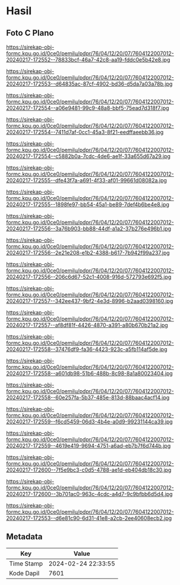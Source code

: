 # Hasil

## Foto C Plano

https://sirekap-obj-formc.kpu.go.id/0ce0/pemilu/pdpr/76/04/12/20/07/7604122007012-20240217-172552--78833bcf-46a7-42c8-aa19-fddc0e5b42e8.jpg

https://sirekap-obj-formc.kpu.go.id/0ce0/pemilu/pdpr/76/04/12/20/07/7604122007012-20240217-172553--d64835ac-87cf-4902-bd36-d5da7a03a78b.jpg

https://sirekap-obj-formc.kpu.go.id/0ce0/pemilu/pdpr/76/04/12/20/07/7604122007012-20240217-172554--a06e9481-99c9-48a8-bbf5-75ead7d318f7.jpg

https://sirekap-obj-formc.kpu.go.id/0ce0/pemilu/pdpr/76/04/12/20/07/7604122007012-20240217-172554--7411d7af-0cc1-45a3-8f21-eedffaeebb36.jpg

https://sirekap-obj-formc.kpu.go.id/0ce0/pemilu/pdpr/76/04/12/20/07/7604122007012-20240217-172554--c5882b0a-7cdc-4de6-ae1f-33a655d67a29.jpg

https://sirekap-obj-formc.kpu.go.id/0ce0/pemilu/pdpr/76/04/12/20/07/7604122007012-20240217-172555--dfe43f7a-a691-4f33-af01-99661d08082a.jpg

https://sirekap-obj-formc.kpu.go.id/0ce0/pemilu/pdpr/76/04/12/20/07/7604122007012-20240217-172555--1898fe97-bb54-45a1-be89-7def4b6be4e8.jpg

https://sirekap-obj-formc.kpu.go.id/0ce0/pemilu/pdpr/76/04/12/20/07/7604122007012-20240217-172556--3a76b903-bb88-44df-a1a2-37b276e496b1.jpg

https://sirekap-obj-formc.kpu.go.id/0ce0/pemilu/pdpr/76/04/12/20/07/7604122007012-20240217-172556--2e21e208-e1b2-4388-b617-7b942f99a237.jpg

https://sirekap-obj-formc.kpu.go.id/0ce0/pemilu/pdpr/76/04/12/20/07/7604122007012-20240217-172556--206c6d67-52c1-4008-916d-572793e692f5.jpg

https://sirekap-obj-formc.kpu.go.id/0ce0/pemilu/pdpr/76/04/12/20/07/7604122007012-20240217-172557--342ee437-9bf2-4e3d-8996-b2aad0398160.jpg

https://sirekap-obj-formc.kpu.go.id/0ce0/pemilu/pdpr/76/04/12/20/07/7604122007012-20240217-172557--af8df81f-4426-4870-a391-a80b670b21a2.jpg

https://sirekap-obj-formc.kpu.go.id/0ce0/pemilu/pdpr/76/04/12/20/07/7604122007012-20240217-172558--37476df9-fa36-4423-923c-a5fb114af5de.jpg

https://sirekap-obj-formc.kpu.go.id/0ce0/pemilu/pdpr/76/04/12/20/07/7604122007012-20240217-172558--a601db98-51b6-488b-8c98-8a1a80023404.jpg

https://sirekap-obj-formc.kpu.go.id/0ce0/pemilu/pdpr/76/04/12/20/07/7604122007012-20240217-172558--60e257fa-5b37-485e-813d-88baac4acf14.jpg

https://sirekap-obj-formc.kpu.go.id/0ce0/pemilu/pdpr/76/04/12/20/07/7604122007012-20240217-172559--f6cd5459-06d3-4b4e-a0d9-99231144ca39.jpg

https://sirekap-obj-formc.kpu.go.id/0ce0/pemilu/pdpr/76/04/12/20/07/7604122007012-20240217-172559--4619e419-9694-4751-a6ad-eb7b7f6d744b.jpg

https://sirekap-obj-formc.kpu.go.id/0ce0/pemilu/pdpr/76/04/12/20/07/7604122007012-20240217-172600--7f5e9bc3-c0d5-4788-ae1d-eb404db18c30.jpg

https://sirekap-obj-formc.kpu.go.id/0ce0/pemilu/pdpr/76/04/12/20/07/7604122007012-20240217-172600--3b701ac0-963c-4cdc-a4d7-9c9bfbb6d5d4.jpg

https://sirekap-obj-formc.kpu.go.id/0ce0/pemilu/pdpr/76/04/12/20/07/7604122007012-20240217-172553--d6e81c90-6d31-41e8-a2cb-2ee40608ecb2.jpg


## Metadata

| Key        | Value               |
| ---------- | ------------------- |
| Time Stamp | 2024-02-24 22:33:55 |
| Kode Dapil | 7601                |



